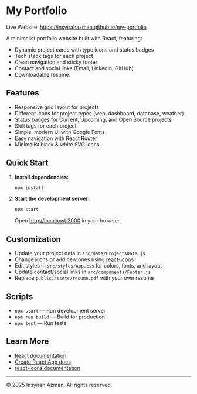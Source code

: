 # My Portfolio
Live Website: https://insyirahazman.github.io/my-portfolio

A minimalist portfolio website built with React, featuring:
- Dynamic project cards with type icons and status badges
- Tech stack tags for each project
- Clean navigation and sticky footer
- Contact and social links (Email, LinkedIn, GitHub)
- Downloadable resume

## Features
- Responsive grid layout for projects
- Different icons for project types (web, dashboard, database, weather)
- Status badges for Current, Upcoming, and Open Source projects
- Skill tags for each project
- Simple, modern UI with Google Fonts
- Easy navigation with React Router
- Minimalist black & white SVG icons

## Quick Start

1. **Install dependencies:**
   ```bash
   npm install
   ```
2. **Start the development server:**
   ```bash
   npm start
   ```
   Open [http://localhost:3000](http://localhost:3000) in your browser.

## Customization
- Update your project data in `src/data/ProjectsData.js`
- Change icons or add new ones using [react-icons](https://react-icons.github.io/react-icons/)
- Edit styles in `src/styles/App.css` for colors, fonts, and layout
- Update contact/social links in `src/components/Footer.js`
- Replace `public/assets/resume.pdf` with your own resume

## Scripts
- `npm start` — Run development server
- `npm run build` — Build for production
- `npm test` — Run tests

## Learn More
- [React documentation](https://reactjs.org/)
- [Create React App docs](https://facebook.github.io/create-react-app/docs/getting-started)
- [react-icons documentation](https://react-icons.github.io/react-icons/)

---

© 2025 Insyirah Azman. All rights reserved.
